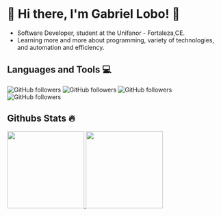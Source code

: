  # 💫 Hi there, I'm Gabriel Lobo! 💫
 
 * Software Developer, student at the Unifanor - Fortaleza,CE.
 * Learning more and more about programming, variety of technologies, and automation and efficiency.
 
 ## Languages and Tools 💻 
 ![GitHub followers](https://img.shields.io/github/followers/HTML?style=flat&logo=html5&logoColor=black&logoSize=auto&label=MySQL&labelColor=white&color=%23f65f00&cacheSeconds=3600)
![GitHub followers](https://img.shields.io/github/followers/JavaScript?style=flat&logo=javascript&logoColor=white&logoSize=auto&label=JavaScript&labelColor=black&color=%23f7df1e&cacheSeconds=3600)
![GitHub followers](https://img.shields.io/github/followers/CSS?style=flat&logo=css&logoColor=white&logoSize=auto&label=CSS&labelColor=black&color=%2300a6ed%20&cacheSeconds=3600)
![GitHub followers](https://img.shields.io/github/followers/mysql?style=flat&logo=mysql&logoColor=black&logoSize=auto&label=MySQL&labelColor=white&color=%23f65f00&cacheSeconds=3600)

## Githubs Stats 🔥
<div>
<a href="https://github.com/bielwolf">
<img loading="lazy" height="180em" src="https://github-readme-stats.vercel.app/api/top-langs/?username=bielwolf&layout=compact&langs_count=7&theme=dracula"/>
<img loading="lazy" height="180em" src="https://github-readme-stats.vercel.app/api?username=bielwolf&show_icons=true&theme=dracula&include_all_commits=true&count_private=true"/>
</div>


